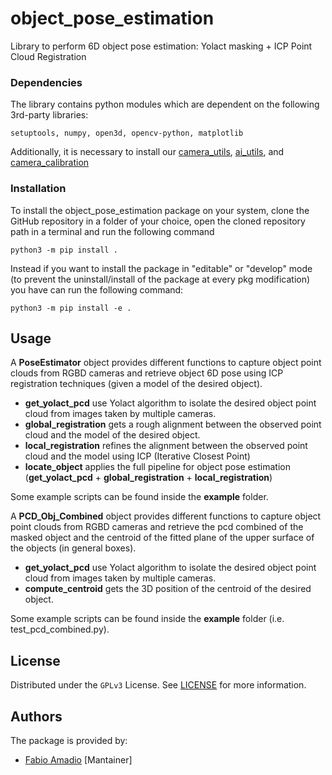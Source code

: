 # object_pose_estimation

Library to perform 6D object pose estimation: Yolact masking + ICP Point Cloud Registration


### Dependencies

The library contains python modules which are dependent on the following 3rd-party libraries:
```
setuptools, numpy, open3d, opencv-python, matplotlib
```
Additionally, it is necessary to install our [camera_utils](https://github.com/IASRobolab/camera_utils), [ai_utils](https://github.com/IASRobolab/ai_utils), and [camera_calibration](https://github.com/IASRobolab/camera_calibration)

### Installation

To install the object_pose_estimation package on your system, clone the GitHub repository in a folder of your choice, open the cloned repository path in a terminal and run the following command

```
python3 -m pip install .
```

Instead if you want to install the package in "editable" or "develop" mode (to prevent the uninstall/install of the
package at every pkg modification) you have can run the following command:

```
python3 -m pip install -e .
```

## Usage

A __PoseEstimator__ object provides different functions to capture object point clouds from RGBD cameras and retrieve object 6D pose using ICP registration techniques (given a model of the desired object).

- __get_yolact_pcd__ use Yolact algorithm to isolate the desired object point cloud from images taken by multiple cameras.
- __global_registration__ gets a rough alignment between the observed point cloud and the model of the desired object.
- __local_registration__ refines the alignment between the observed point cloud and the model using ICP (Iterative Closest Point)
- __locate_object__ applies the full pipeline for object pose estimation (__get_yolact_pcd__ + __global_registration__ + __local_registration__)

Some example scripts can be found inside the __example__ folder.

A __PCD_Obj_Combined__ object provides different functions to capture object point clouds from RGBD cameras and retrieve the pcd combined of the masked object and the centroid of the fitted plane of the upper surface of the objects (in general boxes).

- __get_yolact_pcd__ use Yolact algorithm to isolate the desired object point cloud from images taken by multiple cameras.
- __compute_centroid__ gets the 3D position of the centroid of the desired object.

Some example scripts can be found inside the __example__ folder (i.e. test_pcd_combined.py).

## License

Distributed under the ```GPLv3``` License. See [LICENSE](LICENSE) for more information.

## Authors

The package is provided by:

- [Fabio Amadio](https://github.com/fabio-amadio) [Mantainer]
